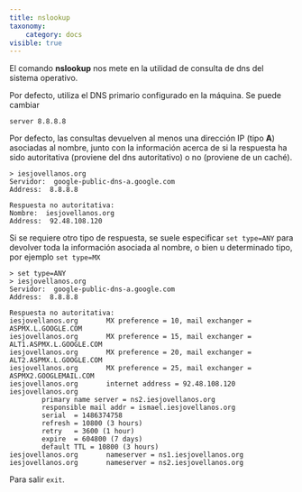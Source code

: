 ```yaml
---
title: nslookup
taxonomy:
    category: docs
visible: true
---
```


El comando **nslookup** nos mete en la utilidad de consulta de dns del sistema operativo.

Por defecto, utiliza el DNS primario configurado en la máquina. Se puede cambiar
```shell
server 8.8.8.8
```

Por defecto, las consultas devuelven al menos una dirección IP (tipo **A**) asociadas al nombre, junto con la información acerca de si la respuesta ha sido autoritativa (proviene del dns autoritativo) o no (proviene de un caché).

```shell
> iesjovellanos.org
Servidor:  google-public-dns-a.google.com
Address:  8.8.8.8

Respuesta no autoritativa:
Nombre:  iesjovellanos.org
Address:  92.48.108.120
```

Si se requiere otro tipo de respuesta, se suele especificar `set type=ANY` para devolver toda la información asociada al nombre, o bien u determinado tipo, por ejemplo `set type=MX`
```shell
> set type=ANY
> iesjovellanos.org
Servidor:  google-public-dns-a.google.com
Address:  8.8.8.8

Respuesta no autoritativa:
iesjovellanos.org       MX preference = 10, mail exchanger = ASPMX.L.GOOGLE.COM
iesjovellanos.org       MX preference = 15, mail exchanger = ALT1.ASPMX.L.GOOGLE.COM
iesjovellanos.org       MX preference = 20, mail exchanger = ALT2.ASPMX.L.GOOGLE.COM
iesjovellanos.org       MX preference = 25, mail exchanger = ASPMX2.GOOGLEMAIL.COM
iesjovellanos.org       internet address = 92.48.108.120
iesjovellanos.org
        primary name server = ns2.iesjovellanos.org
        responsible mail addr = ismael.iesjovellanos.org
        serial  = 1486374758
        refresh = 10800 (3 hours)
        retry   = 3600 (1 hour)
        expire  = 604800 (7 days)
        default TTL = 10800 (3 hours)
iesjovellanos.org       nameserver = ns1.iesjovellanos.org
iesjovellanos.org       nameserver = ns2.iesjovellanos.org
```

Para salir `exit`.
